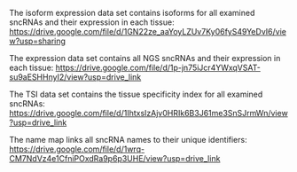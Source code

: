 The isoform expression data set contains isoforms for all examined sncRNAs and their expression in each tissue:
https://drive.google.com/file/d/1GN22ze_aaYoyLZUv7Ky06fyS49YeDvI6/view?usp=sharing

The expression data set contains all NGS sncRNAs and their expression in each tissue:
https://drive.google.com/file/d/1p-jn75iJcr4YWxqVSAT-su9aESHHnyI2/view?usp=drive_link

The TSI data set contains the tissue specificity index for all examined sncRNAs:
https://drive.google.com/file/d/1IhtxsIzAjv0HRIk6B3J61me3SnSJrmWn/view?usp=drive_link

The name map links all sncRNA names to their unique identifiers:
https://drive.google.com/file/d/1wrq-CM7NdVz4e1CfniPOxdRa9p6p3UHE/view?usp=drive_link
